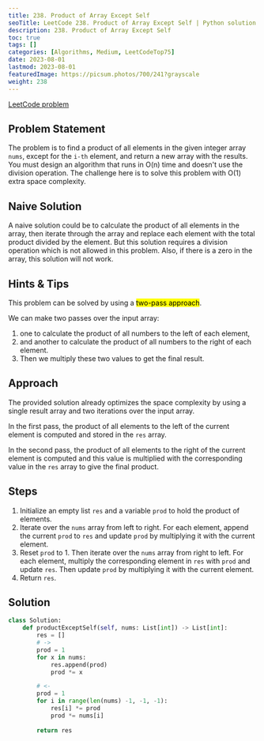 ```yaml
---
title: 238. Product of Array Except Self
seoTitle: LeetCode 238. Product of Array Except Self | Python solution and explanation
description: 238. Product of Array Except Self
toc: true
tags: []
categories: [Algorithms, Medium, LeetCodeTop75]
date: 2023-08-01
lastmod: 2023-08-01
featuredImage: https://picsum.photos/700/241?grayscale
weight: 238
---
```


[LeetCode problem](https://leetcode.com/problems/product-of-array-except-self/)

## Problem Statement

The problem is to find a product of all elements in the given integer array `nums`, except for the `i-th` element, and return a new array with the results. You must design an algorithm that runs in O(n) time and doesn't use the division operation. The challenge here is to solve this problem with O(1) extra space complexity.

## Naive Solution

A naive solution could be to calculate the product of all elements in the array, then iterate through the array and replace each element with the total product divided by the element. But this solution requires a division operation which is not allowed in this problem. Also, if there is a zero in the array, this solution will not work.

## Hints & Tips

This problem can be solved by using a <mark>two-pass approach</mark>.

We can make two passes over the input array: 
1. one to calculate the product of all numbers to the left of each element, 
1. and another to calculate the product of all numbers to the right of each element. 
1. Then we multiply these two values to get the final result.

## Approach

The provided solution already optimizes the space complexity by using a single result array and two iterations over the input array. 

In the first pass, the product of all elements to the left of the current element is computed and stored in the `res` array. 

In the second pass, the product of all elements to the right of the current element is computed and this value is multiplied with the corresponding value in the `res` array to give the final product.

## Steps

1. Initialize an empty list `res` and a variable `prod` to hold the product of elements.
2. Iterate over the `nums` array from left to right. For each element, append the current `prod` to `res` and update `prod` by multiplying it with the current element.
3. Reset `prod` to 1. Then iterate over the `nums` array from right to left. For each element, multiply the corresponding element in `res` with `prod` and update `res`. Then update `prod` by multiplying it with the current element.
4. Return `res`.

## Solution

```python
class Solution:
    def productExceptSelf(self, nums: List[int]) -> List[int]:
        res = []
        # ->
        prod = 1
        for x in nums:
            res.append(prod)
            prod *= x

        # <-
        prod = 1
        for i in range(len(nums) -1, -1, -1):
            res[i] *= prod
            prod *= nums[i]
        
        return res
```
